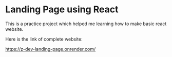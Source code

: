 # Landing Page using React
This is a practice project which helped me learning how to make basic react website.

Here is the link of complete website:

https://z-dev-landing-page.onrender.com/
